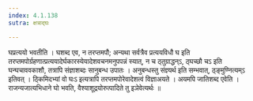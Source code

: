 ```yaml
---
index: 4.1.138
sutra: क्षत्राद्घः

---
```

 घप्रत्ययो भवतीति । घशब्द एव, न तरप्तमपौ; अन्यथा सर्वत्रैव प्रत्ययविधौ घ इति तरप्तमपोर्ग्रहणात्प्रत्ययादेर्घकारस्येयादेशवचनमनुपपन्नं स्यात्, न च ठ्तुग्राद्धन्ऽ, ठ्घच्छौ चऽ इति घन्घचाववकाशौ, तत्रापि संज्ञाशब्दः सानुबन्ध उपातः । अनुबन्धस्तु संज्ञ्यर्थ इति सम्भवात्, ठ्ङ्मुण्नित्यम्ऽ इतिवत् । ठ्किमिदभ्यां वो घःऽ इत्यत्रापि तरप्तमपोरेवादेशत्वं विज्ञाअयते । अयमपि जातिशब्द एवेति । राजन्यजात्यभिधाने घो भवति, वैश्याशूद्रयोरुत्पादिते तु इञेवेत्यर्थः ॥